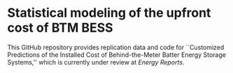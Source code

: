 # Statistical modeling of the upfront cost of BTM BESS

This GitHub repository provides replication data and code for ``Customized Predictions of the Installed Cost of Behind-the-Meter Batter Energy Storage Systems,'' which is currently under review at *Energy Reports*.
